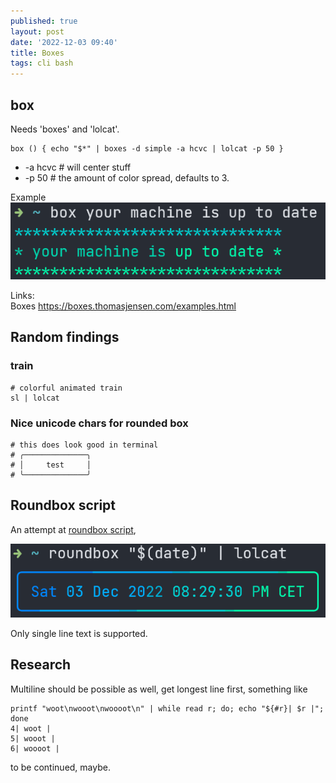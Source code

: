```yaml
---
published: true
layout: post
date: '2022-12-03 09:40'
title: Boxes
tags: cli bash 
---
```

## box

Needs 'boxes' and 'lolcat'.

    box () { echo "$*" | boxes -d simple -a hcvc | lolcat -p 50 }

* -a hcvc # will center stuff
* -p 50   # the amount of color spread, defaults to 3. 

Example  
![example](/media/box.png)

Links:  
Boxes <https://boxes.thomasjensen.com/examples.html>

## Random findings  

### train

    # colorful animated train
    sl | lolcat

### Nice unicode chars for rounded box

    # this does look good in terminal
    # ╭──────────────╮
    # │     test     │
    # ╰──────────────╯

## Roundbox script

An attempt at [roundbox script](https://raw.githubusercontent.com/brontosaurusrex/bucentaur/master/.experiments/bin/roundbox),

![roundbox](/media/roundbox.png)

Only single line text is supported.

## Research

Multiline should be possible as well, get longest line first, something like

    printf "woot\nwooot\nwoooot\n" | while read r; do; echo "${#r}| $r |"; done
    4| woot |
    5| wooot |
    6| woooot |

to be continued, maybe.